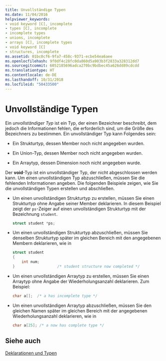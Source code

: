 ```yaml
---
title: Unvollständige Typen
ms.date: 11/04/2016
helpviewer_keywords:
- void keyword [C], incomplete
- types [C], incomplete
- incomplete types
- unions, incomplete
- arrays [C], incomplete types
- void keyword [C]
- structures, incomplete
ms.assetid: 01bc0cf6-9fa7-458c-9371-ecbe54ea6aee
ms.openlocfilehash: 9f0df4c28fc0da860d5a903b3f2833a328312dd7
ms.sourcegitcommit: 6052185696adca270bc9bdbec45a626dd89cdcdd
ms.translationtype: HT
ms.contentlocale: de-DE
ms.lasthandoff: 10/31/2018
ms.locfileid: "50433500"
---
```

# <a name="incomplete-types"></a>Unvollständige Typen

Ein *unvollständiger Typ* ist ein Typ, der einen Bezeichner beschreibt, dem jedoch die Informationen fehlen, die erforderlich sind, um die Größe des Bezeichners zu bestimmen. Ein unvollständiger Typ kann Folgendes sein:

- Ein Strukturtyp, dessen Member noch nicht angegeben wurden.

- Ein Union-Typ, dessen Member noch nicht angegeben wurden.

- Ein Arraytyp, dessen Dimension noch nicht angegeben wurde.

Der **void**-Typ ist ein unvollständiger Typ, der nicht abgeschlossen werden kann. Um einen unvollständigen Typ abzuschließen, müssen Sie die fehlenden Informationen angeben. Die folgenden Beispiele zeigen, wie Sie die unvollständigen Typen erstellen und abschließen.

- Um einen unvollständigen Strukturtyp zu erstellen, müssen Sie einen Strukturtyp ohne Angabe seiner Member deklarieren. In diesem Beispiel zeigt der `ps`-Zeiger auf einen unvollständigen Strukturtyp mit der Bezeichnung `student`.

    ```C
    struct student *ps;
    ```

- Um einen unvollständigen Strukturtyp abzuschließen, müssen Sie denselben Strukturtyp später im gleichen Bereich mit den angegebenen Membern deklarieren, wie in

    ```C
    struct student
    {
        int num;
    }                   /* student structure now completed */
    ```

- Um einen unvollständigen Arraytyp zu erstellen, müssen Sie einen Arraytyp ohne Angabe der Wiederholungsanzahl deklarieren. Zum Beispiel:

    ```C
    char a[];  /* a has incomplete type */
    ```

- Um einen unvollständigen Arraytyp abzuschließen, müssen Sie den gleichen Namen später im gleichen Bereich mit der angegebenen Wiederholungsanzahl deklarieren, wie in

    ```C
    char a[25]; /* a now has complete type */
    ```

## <a name="see-also"></a>Siehe auch

[Deklarationen und Typen](../c-language/declarations-and-types.md)